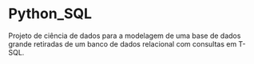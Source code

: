 # Python_SQL
Projeto de ciência de dados para a modelagem de uma base de dados grande retiradas de um banco de dados relacional com consultas em T-SQL.
